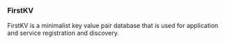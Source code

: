 ### FirstKV
FirstKV is a minimalist key value pair database that is used for application and service registration and discovery.
